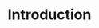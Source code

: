 ---
layout: docs
title: Introduction
prev_section: home
next_section: installation
permalink: /docs/lighting-codes/
---